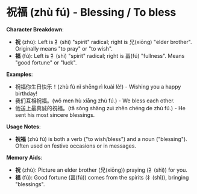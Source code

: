 # **祝福 (zhù fú) - Blessing / To bless**

**Character Breakdown**:  
- **祝** (zhù): Left is 礻(shì) "spirit" radical; right is 兄(xiōng) "elder brother". Originally means "to pray" or "to wish".  
- **福** (fú): Left is 礻(shì) "spirit" radical; right is 畐(fú) "fullness". Means "good fortune" or "luck".

**Examples**:  
- 祝福你生日快乐！(zhù fú nǐ shēng rì kuài lè!) - Wishing you a happy birthday!  
- 我们互相祝福。(wǒ men hù xiāng zhù fú.) - We bless each other.  
- 他送上最真诚的祝福。(tā sòng shàng zuì zhēn chéng de zhù fú.) - He sent his most sincere blessings.

**Usage Notes**:  
- **祝福** (zhù fú) is both a verb ("to wish/bless") and a noun ("blessing"). Often used on festive occasions or in messages.

**Memory Aids**:  
- **祝** (zhù): Picture an elder brother (兄(xiōng)) praying (礻(shì)) for you.  
- **福** (fú): Good fortune (畐(fú)) comes from the spirits (礻(shì)), bringing "blessings".
